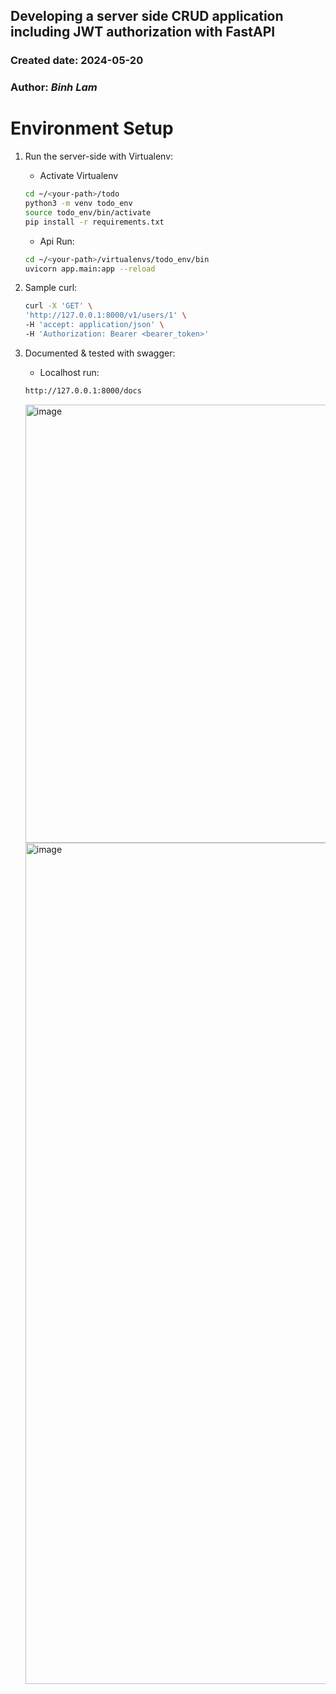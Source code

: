 ## Developing a server side CRUD application including JWT authorization with FastAPI
### Created date: 2024-05-20
### Author: *Binh Lam*

# Environment Setup
1. Run the server-side with Virtualenv:
    * Activate Virtualenv
    ```sh
    cd ~/<your-path>/todo
    python3 -m venv todo_env
    source todo_env/bin/activate
    pip install -r requirements.txt
    ```
    * Api Run:
    ```sh
    cd ~/<your-path>/virtualenvs/todo_env/bin
    uvicorn app.main:app --reload
    ```

2. Sample curl:
    ```sh
    curl -X 'GET' \
    'http://127.0.0.1:8000/v1/users/1' \
    -H 'accept: application/json' \
    -H 'Authorization: Bearer <bearer_token>'
    ```

3. Documented & tested with swagger:
    * Localhost run:
    ```sh
    http://127.0.0.1:8000/docs
    ```
    <img width="701" alt="image" src="https://github.com/binhlam/todo/assets/19790314/b9eeb48e-bda7-44f8-b800-d6aa3abf5d53">

    <img width="1346" alt="image" src="https://github.com/binhlam/todo/assets/19790314/5c2e78d9-f698-4807-a71d-c072636f3d2a">
